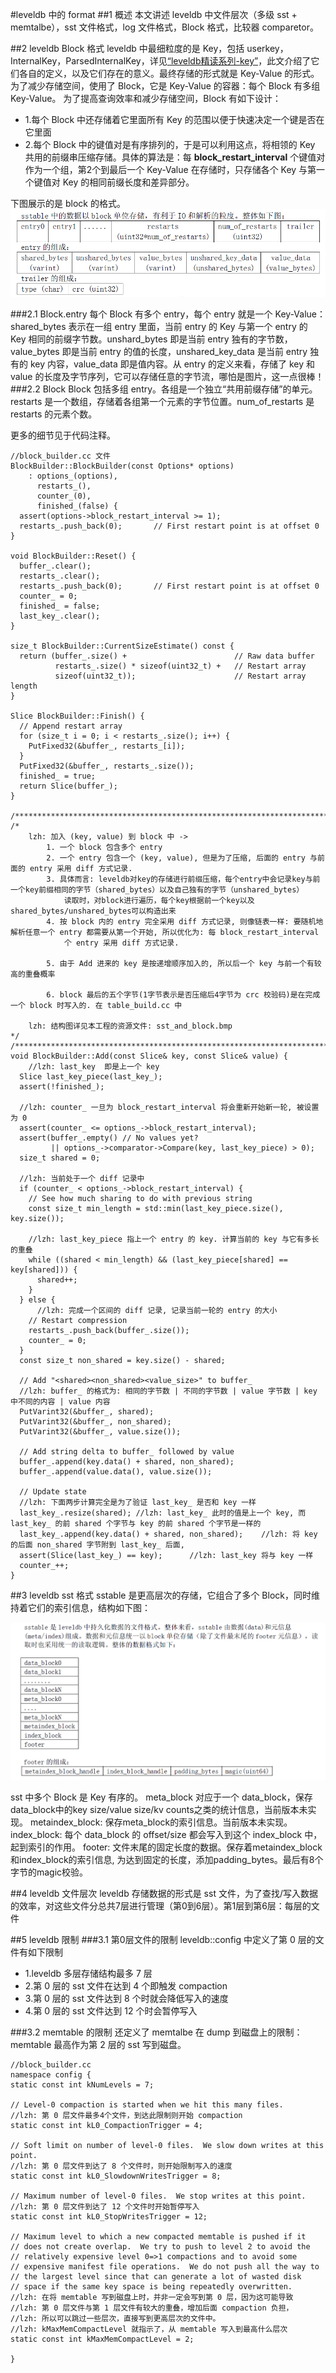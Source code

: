 #leveldb 中的 format
##1 概述
本文讲述 leveldb 中文件层次（多级 sst + memtalbe），sst 文件格式，log 文件格式，Block 格式，比较器 comparetor。

##2 leveldb Block 格式
leveldb 中最细粒度的是 Key，包括 userkey，InternalKey，ParsedInternalKey，详见[“leveldb精读系列-key”][1]，此文介绍了它们各自的定义，以及它们存在的意义。最终存储的形式就是 Key-Value 的形式。为了减少存储空间，使用了 Block，它是 Key-Value 的容器：每个 Block 有多组 Key-Value。
为了提高查询效率和减少存储空间，Block 有如下设计：
- 1.每个 Block 中还存储着它里面所有 Key 的范围以便于快速决定一个键是否在它里面
- 2.每个 Block 中的键值对是有序排列的，于是可以利用这点，将相领的 Key 共用的前缀串压缩存储。具体的算法是：每 **block_restart_interval** 个键值对作为一个组，第2个到最后一个 Key-Value 在存储时，只存储各个 Key 与第一个键值对 Key 的相同前缀长度和差异部分。

下图展示的是 block 的格式。
![](/assets/leveldb/sst_block.bmp)

###2.1 Block.entry
每个 Block 有多个 entry，每个 entry 就是一个 Key-Value：shared_bytes 表示在一组 entry 里面，当前 entry 的 Key 与第一个 entry 的 Key 相同的前缀字节数。unshard\_bytes 即是当前 entry 独有的字节数，value\_bytes 即是当前 entry 的值的长度，unshared\_key\_data 是当前 entry 独有的 key 内容，value_data 即是值内容。从 entry 的定义来看，存储了 key 和 value 的长度及字节序列，它可以存储任意的字节流，哪怕是图片，这一点很棒！
###2.2 Block
Block 包括多组 entry。各组是一个独立“共用前缀存储”的单元。restarts 是一个数组，存储着各组第一个元素的字节位置。num\_of\_restarts 是 restarts 的元素个数。

更多的细节见于代码注释。

```
//block_builder.cc 文件
BlockBuilder::BlockBuilder(const Options* options)
    : options_(options),
      restarts_(),
      counter_(0),
      finished_(false) {
  assert(options->block_restart_interval >= 1);
  restarts_.push_back(0);       // First restart point is at offset 0
}

void BlockBuilder::Reset() {
  buffer_.clear();
  restarts_.clear();
  restarts_.push_back(0);       // First restart point is at offset 0
  counter_ = 0;
  finished_ = false;
  last_key_.clear();
}

size_t BlockBuilder::CurrentSizeEstimate() const {
  return (buffer_.size() +                        // Raw data buffer
          restarts_.size() * sizeof(uint32_t) +   // Restart array
          sizeof(uint32_t));                      // Restart array length
}

Slice BlockBuilder::Finish() {
  // Append restart array
  for (size_t i = 0; i < restarts_.size(); i++) {
    PutFixed32(&buffer_, restarts_[i]);
  }
  PutFixed32(&buffer_, restarts_.size());
  finished_ = true;
  return Slice(buffer_);
}

/************************************************************************/
/* 
	lzh: 加入 (key, value) 到 block 中 ->
		1. 一个 block 包含多个 entry
		2. 一个 entry 包含一个 (key, value), 但是为了压缩, 后面的 entry 与前面的 entry 采用 diff 方式记录.
		3. 具体而言: leveldb对key的存储进行前缀压缩，每个entry中会记录key与前一个key前缀相同的字节（shared_bytes）以及自己独有的字节（unshared_bytes）
			读取时，对block进行遍历，每个key根据前一个key以及shared_bytes/unshared_bytes可以构造出来
		4. 按 block 内的 entry 完全采用 diff 方式记录, 则像链表一样: 要随机地解析任意一个 entry 都需要从第一个开始, 所以优化为: 每 block_restart_interval 
			个 entry 采用 diff 方式记录.
		
		5. 由于 Add 进来的 key 是按递增顺序加入的, 所以后一个 key 与前一个有较高的重叠概率

		6. block 最后的五个字节(1字节表示是否压缩后4字节为 crc 校验码)是在完成一个 block 时写入的. 在 table_build.cc 中

	lzh: 结构图详见本工程的资源文件: sst_and_block.bmp
*/
/************************************************************************/
void BlockBuilder::Add(const Slice& key, const Slice& value) {
	//lzh: last_key  即是上一个 key
  Slice last_key_piece(last_key_);
  assert(!finished_);

  //lzh: counter_ 一旦为 block_restart_interval 将会重新开始新一轮, 被设置为 0
  assert(counter_ <= options_->block_restart_interval);
  assert(buffer_.empty() // No values yet?
         || options_->comparator->Compare(key, last_key_piece) > 0);
  size_t shared = 0;

  //lzh: 当前处于一个 diff 记录中
  if (counter_ < options_->block_restart_interval) {
    // See how much sharing to do with previous string
    const size_t min_length = std::min(last_key_piece.size(), key.size());

	//lzh: last_key_piece 指上一个 entry 的 key. 计算当前的 key 与它有多长的重叠
    while ((shared < min_length) && (last_key_piece[shared] == key[shared])) {
      shared++;
    }
  } else {
	  //lzh: 完成一个区间的 diff 记录, 记录当前一轮的 entry 的大小
    // Restart compression
    restarts_.push_back(buffer_.size());
    counter_ = 0;
  }
  const size_t non_shared = key.size() - shared;

  // Add "<shared><non_shared><value_size>" to buffer_
  //lzh: buffer_ 的格式为: 相同的字节数 | 不同的字节数 | value 字节数 | key 中不同的内容 | value 内容
  PutVarint32(&buffer_, shared);
  PutVarint32(&buffer_, non_shared);
  PutVarint32(&buffer_, value.size());

  // Add string delta to buffer_ followed by value
  buffer_.append(key.data() + shared, non_shared);
  buffer_.append(value.data(), value.size());

  // Update state
  //lzh: 下面两步计算完全是为了验证 last_key_ 是否和 key 一样
  last_key_.resize(shared);	//lzh: last_key_ 此时的值是上一个 key, 而 last_key_ 的前 shared 个字节与 key 的前 shared 个字节是一样的
  last_key_.append(key.data() + shared, non_shared);	//lzh: 将 key 的后面 non_shared 字节附到 last_key_ 后面, 
  assert(Slice(last_key_) == key);		//lzh: last_key 将与 key 一样
  counter_++;
}
```

##3 leveldb sst 格式
sstable 是更高层次的存储，它组合了多个 Block，同时维持着它们的索引信息，结构如下图：

![](/assets/leveldb/sst.bmp)

sst 中多个 Block 是 Key 有序的。
meta\_block 对应于一个 data\_block，保存data\_block中的key size/value size/kv counts之类的统计信息，当前版本未实现。
metaindex\_block: 保存meta\_block的索引信息。当前版本未实现。
index\_block: 每个 data\_block 的 offset/size 都会写入到这个 index\_block 中，起到索引的作用。
footer: 文件末尾的固定长度的数据。保存着metaindex\_block和index\_block的索引信息, 为达到固定的长度，添加padding_bytes。最后有8个字节的magic校验。

##4 leveldb 文件层次
leveldb 存储数据的形式是 sst 文件，为了查找/写入数据的效率，对这些文件分总共7层进行管理（第0到6层）。第1层到第6层：每层的文件



##5 leveldb 限制
###3.1 第0层文件的限制
leveldb::config 中定义了第 0 层的文件有如下限制
- 1.leveldb 多层存储结构最多 7 层
- 2.第 0 层的 sst 文件在达到 4 个即触发 compaction
- 3.第 0 层的 sst 文件达到 8 个时就会降低写入的速度
- 4.第 0 层的 sst 文件达到 12 个时会暂停写入

###3.2 memtable 的限制
还定义了 memtalbe 在 dump 到磁盘上的限制：memtable 最高作为第 2 层的 sst 写到磁盘。

```
//block_builder.cc
namespace config {
static const int kNumLevels = 7;

// Level-0 compaction is started when we hit this many files.
//lzh: 第 0 层文件最多4个文件，到达此限制则开始 compaction
static const int kL0_CompactionTrigger = 4;

// Soft limit on number of level-0 files.  We slow down writes at this point.
//lzh: 第 0 层文件到达了 8 个文件时，则开始限制写入的速度
static const int kL0_SlowdownWritesTrigger = 8;

// Maximum number of level-0 files.  We stop writes at this point.
//lzh: 第 0 层文件到达了 12 个文件时开始暂停写入
static const int kL0_StopWritesTrigger = 12;

// Maximum level to which a new compacted memtable is pushed if it
// does not create overlap.  We try to push to level 2 to avoid the
// relatively expensive level 0=>1 compactions and to avoid some
// expensive manifest file operations.  We do not push all the way to
// the largest level since that can generate a lot of wasted disk
// space if the same key space is being repeatedly overwritten.
//lzh: 在将 memtable 写到磁盘上时，并非一定会写到第 0 层，因为这可能导致
//lzh: 第 0 层文件与第 1 层文件有较大的重叠，增加后面 compaction 负担，
//lzh: 所以可以跳过一些层次，直接写到更高层次的文件中。
//lzh: kMaxMemCompactLevel 就指示了，从 memtable 写入到最高什么层次
static const int kMaxMemCompactLevel = 2;

}
```







[1]: leveldb精读系列-key